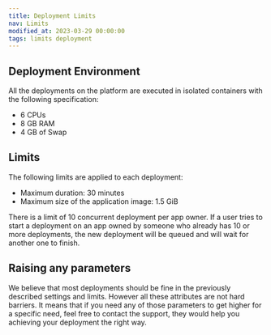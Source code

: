 ```yaml
---
title: Deployment Limits
nav: Limits
modified_at: 2023-03-29 00:00:00
tags: limits deployment
---
```


## Deployment Environment

All the deployments on the platform are executed in isolated containers with
the following specification:

* 6 CPUs
* 8 GB RAM
* 4 GB of Swap

## Limits

The following limits are applied to each deployment:

* Maximum duration: 30 minutes
* Maximum size of the application image: 1.5 GiB

There is a limit of 10 concurrent deployment per app owner. If a user tries to
start a deployment on an app owned by someone who already has 10 or more
deployments, the new deployment will be queued and will wait for another one to
finish.

## Raising any parameters

We believe that most deployments should be fine in the previously described
settings and limits. However all these attributes are not hard barriers. It
means that if you need any of those parameters to get higher for a specific
need, feel free to contact the support, they would help you achieving your
deployment the right way.
